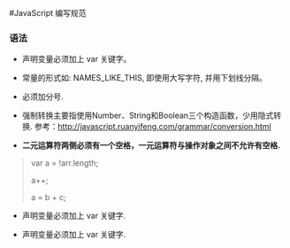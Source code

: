#JavaScript 编写规范

### 语法
- 声明变量必须加上 var 关键字。

- 常量的形式如: NAMES_LIKE_THIS, 即使用大写字符, 并用下划线分隔。

- 必须加分号.

- 强制转换主要指使用Number、String和Boolean三个构造函数，少用隐式转换. 参考：http://javascript.ruanyifeng.com/grammar/conversion.html

- **二元运算符两侧必须有一个空格，一元运算符与操作对象之间不允许有空格.**


> var a = !arr.length; 
> 
> a++; 
> 
> a = b + c;


- 声明变量必须加上 var 关键字.

- 声明变量必须加上 var 关键字.